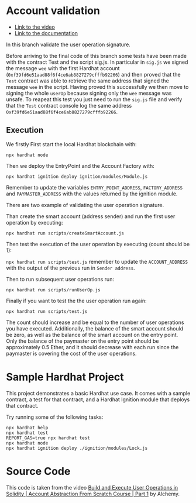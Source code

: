 # Account validation
- [Link to the video](https://www.youtube.com/watch?v=vj2gklqLRSA&list=PLMj8NvODurfF5xy8CO59TNNeC-RTtCCf8&index=3)
- [Link to the documentation](https://docs.alchemy.com/docs/3-account-validation)

In this branch validate the user operation signature.

Before arriving to the final code of this branch some tests have been made with the contract Test and the script sig.js. In particular in `sig.js` we signed the message `wee` with the first Hardhat account (`0xf39fd6e51aad88f6f4ce6ab8827279cfffb92266`) and then proved that the `Test` contract was able to retrieve the same address that signed the message `wee` in the script. Having proved this successfully we then move to signing the whole `userOp` because signing only the `wee` message was unsafe.
To reapeat this test you just need to run the `sig.js` file and verify that the `Test` contract console log the same address `0xf39fd6e51aad88f6f4ce6ab8827279cfffb92266`.

## Execution
 We firstly 
First start the local Hardhat blockchain with:

`npx hardhat node`

Then we deploy the EntryPoint and the Account Factory with:

`npx hardhat ignition deploy ignition/modules/Module.js`

Remember to update the variables `ENTRY_POINT_ADDRESS`, `FACTORY_ADDRESS` and `PAYMASTER_ADDRESS` with the values returned by the ignition module.

There are two example of validating the user operation signature.


Than create the smart account (address sender) and run the first user operation by executing:

`npx hardhat run scripts/createSmartAccount.js`

Then test the execution of the user operation by executing (count should be 1):

`npx hardhat run scripts/test.js` remember to update the `ACCOUNT_ADDRESS` with the output of the previous run in `Sender address`.

Then to run subsequent user operations run:

`npx hardhat run scripts/runUserOp.js`

Finally if you want to test the the user operation run again: 

`npx hardhat run scripts/test.js`

The count should increase and be equal to the number of user operations you have executed. Additionally, the balance of the smart account should be zero, as well as the balance of the smart account on the entry point. Only the balance of the paymaster on the entry point should be approximately 0.5 Ether, and it should decrease with each run since the paymaster is covering the cost of the user operations.




# Sample Hardhat Project

This project demonstrates a basic Hardhat use case. It comes with a sample contract, a test for that contract, and a Hardhat Ignition module that deploys that contract.

Try running some of the following tasks:

```shell
npx hardhat help
npx hardhat test
REPORT_GAS=true npx hardhat test
npx hardhat node
npx hardhat ignition deploy ./ignition/modules/Lock.js
```


# Source Code
This code is taken from the video [Build and Execute User Operations in Solidity | Account Abstraction From Scratch Course | Part 1](https://www.youtube.com/watch?v=NM04uxcCOEw&list=PLMj8NvODurfF5xy8CO59TNNeC-RTtCCf8) by Alchemy.